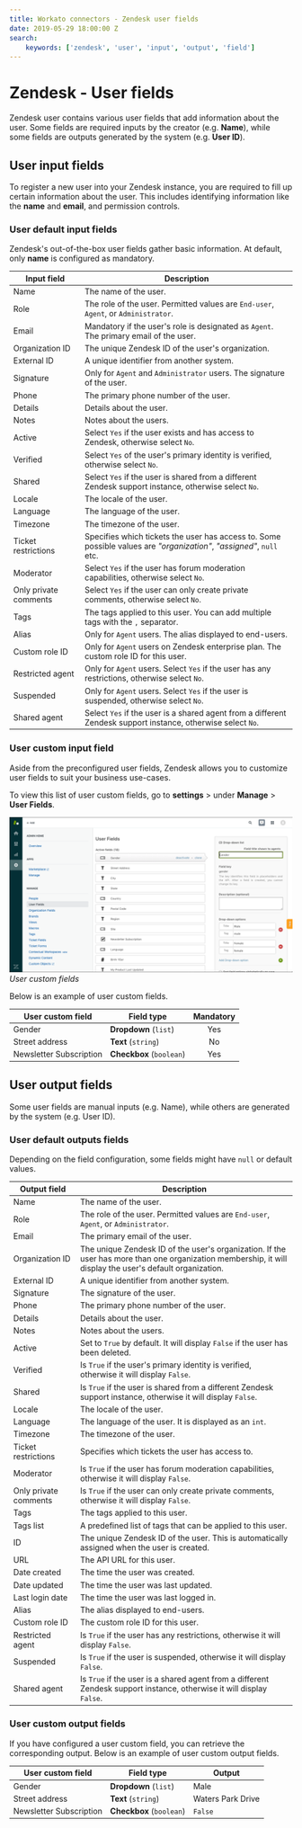 ```yaml
---
title: Workato connectors - Zendesk user fields
date: 2019-05-29 18:00:00 Z
search:
    keywords: ['zendesk', 'user', 'input', 'output', 'field']
---
```


# Zendesk - User fields
Zendesk user contains various user fields that add information about the user. Some fields are required inputs by the creator (e.g. **Name**), while some fields are outputs generated by the system (e.g. **User ID**).

## User input fields
To register a new user into your Zendesk instance, you are required to fill up certain information about the user. This includes identifying information like the **name** and **email**, and permission controls.

### User default input fields
Zendesk's out-of-the-box user fields gather basic information. At default, only **name** is configured as mandatory.

| Input field  | Description                                               |
|--------------|-----------------------------------------------------------|
| Name         | The name of the user.                                     |
| Role         | The role of the user. Permitted values are `End-user`, `Agent`, or `Administrator`. |
| Email        | Mandatory if the user's role is designated as `Agent`. The primary email of the user. |
| Organization ID | The unique Zendesk ID of the user's organization.      |
| External ID  | A unique identifier from another system.                  |
| Signature    | Only for `Agent` and `Administrator` users. The signature of the user. |
| Phone        | The primary phone number of the user.                     |
| Details      | Details about the user.                                   |
| Notes        | Notes about the users.                                    |
| Active       | Select `Yes` if the user exists and has access to Zendesk, otherwise select `No`. |
| Verified     | Select `Yes` of the user's primary identity is verified, otherwise select `No`. |
| Shared       | Select `Yes` if the user is shared from a different Zendesk support instance, otherwise select `No`. |
| Locale       | The locale of the user.                                   |
| Language     | The language of the user.                                 |
| Timezone     | The timezone of the user.                                 |
| Ticket restrictions | Specifies which tickets the user has access to. Some possible values are *"organization"*, *"assigned"*, `null` etc. |
| Moderator    | Select `Yes` if the user has forum moderation capabilities, otherwise select `No`. |
| Only private comments | Select `Yes` if the user can only create private comments, otherwise select `No`. |
| Tags         | The tags applied to this user. You can add multiple tags with the `,` separator. |
| Alias        | Only for `Agent` users. The alias displayed to end-users. |
| Custom role ID | Only for `Agent` users on Zendesk enterprise plan. The custom role ID for this user. |
| Restricted agent | Only for `Agent` users. Select `Yes` if the user has any restrictions, otherwise select `No`. |
| Suspended    | Only for `Agent` users. Select `Yes` if the user is suspended, otherwise select `No`.
| Shared agent | Select `Yes` if the user is a shared agent from a different Zendesk support instance, otherwise select `No`. |

### User custom input field
Aside from the preconfigured user fields, Zendesk allows you to customize user fields to suit your business use-cases.

To view this list of user custom fields, go to **settings** > under **Manage** > **User Fields**.

![User custom fields](/assets/images/connectors/zendesk/user-fields.png)
*User custom fields*

Below is an example of user custom fields.

| User custom field       | Field type              | Mandatory |
|-------------------------|-------------------------|:---------:|
| Gender                  | **Dropdown** (`list`)    | Yes       |
| Street address          | **Text** (`string`)      | No        |
| Newsletter Subscription | **Checkbox** (`boolean`) | Yes       |

## User output fields
Some user fields are manual inputs (e.g. Name), while others are generated by the system (e.g. User ID).

### User default outputs fields
Depending on the field configuration, some fields might have `null` or default values.

| Output field | Description                                                 |
|--------------|-------------------------------------------------------------|
| Name         | The name of the user.                                       |
| Role         | The role of the user. Permitted values are `End-user`, `Agent`, or `Administrator`. |
| Email        | The primary email of the user.                              |
| Organization ID | The unique Zendesk ID of the user's organization. If the user has more than one organization membership, it will display the user's default organization. |
| External ID  | A unique identifier from another system.                    |
| Signature    | The signature of the user. |
| Phone        | The primary phone number of the user.                       |
| Details      | Details about the user.                                     |
| Notes        | Notes about the users.                                      |
| Active       | Set to `True` by default. It will display `False` if the user has been deleted. |
| Verified     | Is `True` if the user's primary identity is verified, otherwise it will display `False`. |
| Shared       | Is `True` if the user is shared from a different Zendesk support instance, otherwise it will display `False`. |
| Locale       | The locale of the user.                                     |
| Language     | The language of the user. It is displayed as an `int`.      |
| Timezone     | The timezone of the user.                                   |
| Ticket restrictions | Specifies which tickets the user has access to.      |
| Moderator    | Is `True` if the user has forum moderation capabilities, otherwise it will display `False`. |
| Only private comments | Is `True` if the user can only create private comments, otherwise it will display `False`. |
| Tags         | The tags applied to this user.                              |
| Tags list    | A predefined list of tags that can be applied to this user. |
| ID           | The unique Zendesk ID of the user. This is automatically assigned when the user is created. |
| URL          | The API URL for this user.                                  |
| Date created | The time the user was created.                              |
| Date updated | The time the user was last updated.                         |
| Last login date | The time the user was last logged in.                    |
| Alias        | The alias displayed to end-users.                           |
| Custom role ID | The custom role ID for this user.                         |
| Restricted agent | Is `True` if the user has any restrictions, otherwise it will display `False`. |
| Suspended    | Is `True` if the user is suspended, otherwise it will display `False`.
| Shared agent | Is `True` if the user is a shared agent from a different Zendesk support instance, otherwise it will display `False`. |

### User custom output fields
If you have configured a user custom field, you can retrieve the corresponding output. Below is an example of user custom output fields.

| User custom field       | Field type               | Output            |
|-------------------------|--------------------------|-------------------|
| Gender                  | **Dropdown** (`list`)    | Male              |
| Street address          | **Text** (`string`)      | Waters Park Drive |
| Newsletter Subscription | **Checkbox** (`boolean`) | `False`           |

